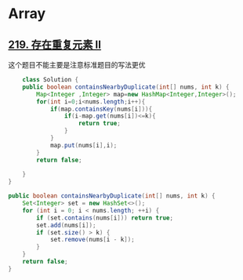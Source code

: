 # Array



## [219. 存在重复元素 II](https://leetcode-cn.com/problems/contains-duplicate-ii/)

这个题目不能主要是注意标准题目的写法更优

```java
	class Solution {
    public boolean containsNearbyDuplicate(int[] nums, int k) {
        Map<Integer ,Integer> map=new HashMap<Integer,Integer>();
        for(int i=0;i<nums.length;i++){
            if(map.containsKey(nums[i])){
                if(i-map.get(nums[i])<=k){
                    return true;
                }
            }
            map.put(nums[i],i);
        }
        return false;
        
    }
}
```

```java
public boolean containsNearbyDuplicate(int[] nums, int k) {
    Set<Integer> set = new HashSet<>();
    for (int i = 0; i < nums.length; ++i) {
        if (set.contains(nums[i])) return true;
        set.add(nums[i]);
        if (set.size() > k) {
            set.remove(nums[i - k]);
        }
    }
    return false;
}

```

